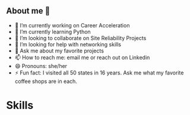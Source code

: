 ## About me 👋



- 🔭 I’m currently working on Career Acceleration
- 🌱 I’m currently learning Python
- 👯 I’m looking to collaborate on Site Reliability Projects
- 🤔 I’m looking for help with networking skills
- 💬 Ask me about my favorite projects
- 📫 How to reach me: email me or reach out on Linkedin
- 😄 Pronouns: she/her
- ⚡ Fun fact: I visited all 50 states in 16 years. Ask me what my favorite coffee shops are in each.

# Skills

